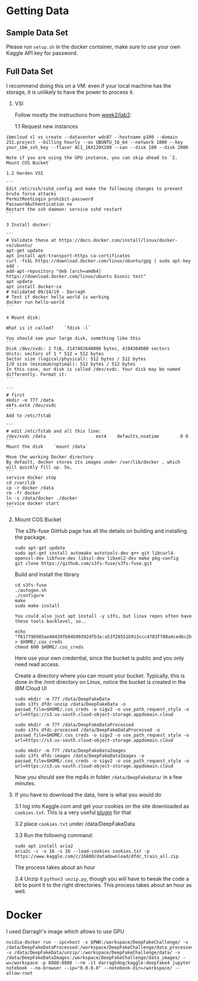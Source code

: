 # Getting Data

## Sample Data Set
Please run `setup.sh` in the docker container, make sure to use your own Kaggle API key for password. 

## Full Data Set
I recommend doing this on a VM: even if your local machine has the storage, it is unlikely to have the power to process it. 

1. VSI

    Follow mostly the instructions from [week2/lab2](https://github.com/MIDS-scaling-up/v2/tree/master/week02/lab2):

    1.1 Request new instances 
        
```
ibmcloud sl vs create --datacenter wdc07 --hostname p100 --domain 251.project --billing hourly --os UBUNTU_16_64 --network 1000 --key your_ibm_ssh_key --flavor AC1_16X120X100 --san --disk 100 --disk 2000
```

    Note if you are using the GPU instance, you can skip ahead to `2. Mount COS Bucket`
    
    1.2 Harden VSI
        
    ```
    Edit /etc/ssh/sshd_config and make the following changes to prevent brute force attacks
    PermitRootLogin prohibit-password
    PasswordAuthentication no
    Restart the ssh daemon: service sshd restart
    ```

    3 Install docker:
        
    ```
    # Validate these at https://docs.docker.com/install/linux/docker-ce/ubuntu/
    apt-get update
    apt install apt-transport-https ca-certificates 
    curl -fsSL https://download.docker.com/linux/ubuntu/gpg | sudo apt-key add -
    add-apt-repository "deb [arch=amd64] https://download.docker.com/linux/ubuntu bionic test" 
    apt update 
    apt install docker-ce
    # Validated 09/14/19 - Darragh
    # Test if docker hello world is working
    docker run hello-world
    ```

    4 Mount disk:

    What is it called?    `fdisk -l`

    You should see your large disk, something like this
    ```
    Disk /dev/xvdc: 2 TiB, 2147483648000 bytes, 4194304000 sectors
    Units: sectors of 1 * 512 = 512 bytes
    Sector size (logical/physical): 512 bytes / 512 bytes
    I/O size (minimum/optimal): 512 bytes / 512 bytes
    In this case, our disk is called /dev/xvdc. Your disk may be named differently. Format it:
    ```
    
    ```
    # first
    mkdir -m 777 /data
    mkfs.ext4 /dev/xvdc
    ```
    Add to /etc/fstab

    ```
    # edit /etc/fstab and all this line:
    /dev/xvdc /data                   ext4    defaults,noatime        0 0
    ```
    Mount the disk    `mount /data`

    Move the working Docker directory
    By default, docker stores its images under /var/lib/docker , which will quickly fill up. So,
    ```
    service docker stop
    cd /var/lib
    cp -r docker /data
    rm -fr docker
    ln -s /data/docker ./docker
    service docker start
    ```
2. Mount COS Bucket

    The s3fs-fuse GitHub page has all the details on building and installing the package.
    ```
    sudo apt-get update
    sudo apt-get install automake autotools-dev g++ git libcurl4-openssl-dev libfuse-dev libssl-dev libxml2-dev make pkg-config
    git clone https://github.com/s3fs-fuse/s3fs-fuse.git
    ```
    Build and install the library
    ```
    cd s3fs-fuse
    ./autogen.sh
    ./configure
    make
    sudo make install

    You could also just apt install -y s3fs, but linux repos often have these tools backlevel, so..
    ```
    ```
    echo "f617796985ae40439fb04b99392dfb3e:a53f28551b913ccc4783ff88a4ce4bc2b72b0e655cbe5dc5" > $HOME/.cos_creds
    chmod 600 $HOME/.cos_creds
    ```
    Here use your own credential, since the bucket is public and you only need read access. 

   
    Create a directory where you can mount your bucket. Typically, this is done in the /mnt directory on Linux, notice the bucket is created in the IBM Cloud UI
    ```
    sudo mkdir -m 777 /data/DeepFakeData
    sudo s3fs dfdc-unzip /data/DeepFakeData -o passwd_file=$HOME/.cos_creds -o sigv2 -o use_path_request_style -o url=https://s3.us-south.cloud-object-storage.appdomain.cloud
    ```
    ```
    sudo mkdir -m 777 /data/DeepFakeDataProcessed
    sudo s3fs dfdc-processed /data/DeepFakeDataProcessed -o passwd_file=$HOME/.cos_creds -o sigv2 -o use_path_request_style -o url=https://s3.us-south.cloud-object-storage.appdomain.cloud
    ```
    ```
    sudo mkdir -m 777 /data/DeepFakeDataImages
    sudo s3fs dfdc-images /data/DeepFakeDataImages -o passwd_file=$HOME/.cos_creds -o sigv2 -o use_path_request_style -o url=https://s3.us-south.cloud-object-storage.appdomain.cloud
    ```
    Now you should see the mp4s in folder `/data/DeepFakeData/` in a few minutes. 

3. If you have to download the data, here is what you would do
    
    3.1 log into Kaggle.com and get your cookies on the site downloaded as `cookies.txt`. This is a very useful [plugin](https://chrome.google.com/webstore/detail/cookiestxt/njabckikapfpffapmjgojcnbfjonfjfg/related?hl=en) for that
    
    3.2 place `cookies.txt` under /data/DeepFakeData
    
    3.3 Run the following command:
    ```
    sudo apt install aria2
    aria2c -c -x 16 -s 16 --load-cookies cookies.txt -p https://www.kaggle.com/c/16880/datadownload/dfdc_train_all.zip
    ```
    The process takes about an hour
    
    3.4 Unzip it `python3 unzip.py`, though you will have to tweak the code a bit to point it to the right directories. This process takes about an hour as well. 

# Docker 
I used Darragh's image which allows to use GPU

```
nvidia-docker run --ipc=host -v $PWD:/workspace/DeepFakeChallenge/ -v /data/DeepFakeDataProcessed:/workspace/DeepFakeChallenge/data_processed/ -v /data/DeepFakeData/unzip/:/workspace/DeepFakeChallenge/data/ -v /data/DeepFakeDataImages:/workspace/DeepFakeChallenge/data_images/ -w=/workspace -p 8888:8888 --rm -it darraghdog/kaggle:deepfake4 jupyter notebook --no-browser --ip="0.0.0.0" --notebook-dir=/workspace/ --allow-root
```
